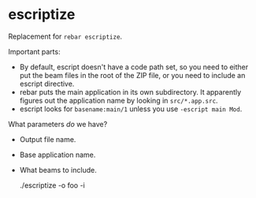 # escriptize

Replacement for `rebar escriptize`.

Important parts:
- By default, escript doesn't have a code path set, so you need to either put the beam files in the root of the ZIP file, or you need to include an escript directive.
- rebar puts the main application in its own subdirectory. It apparently figures out the application name by looking in `src/*.app.src`.
- escript looks for `basename:main/1` unless you use `-escript main Mod`.

What parameters _do_ we have?

- Output file name.
- Base application name.
- What beams to include.

    ./escriptize -o foo -i 

